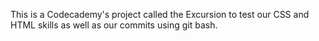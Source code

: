 This is a Codecademy's project called the Excursion to test our CSS and HTML skills as well as our commits using git bash.

